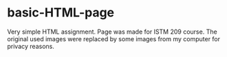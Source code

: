 # basic-HTML-page
Very simple HTML assignment. Page was made for ISTM 209 course. The original used images were replaced by some images from my computer for privacy reasons.
